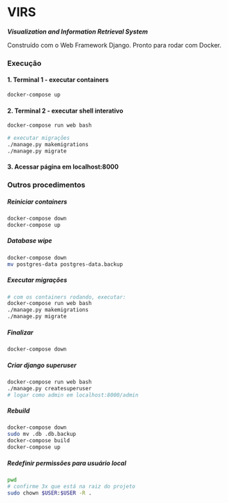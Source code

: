 VIRS
===
**_Visualization and Information Retrieval System_**

Construído com o Web Framework Django. Pronto para rodar com Docker.

### Execução

#### 1. Terminal 1 - executar containers
```bash
docker-compose up
```

#### 2. Terminal 2 - executar shell interativo

```bash
docker-compose run web bash

# executar migrações
./manage.py makemigrations
./manage.py migrate
```

#### 3. Acessar página em localhost:8000

### Outros procedimentos

##### Reiniciar containers

```bash
docker-compose down
docker-compose up
```

##### Database wipe

```bash
docker-compose down
mv postgres-data postgres-data.backup
```

##### Executar migrações

```bash
# com os containers rodando, executar:
docker-compose run web bash
./manage.py makemigrations
./manage.py migrate
```

##### Finalizar

```bash
docker-compose down
```

##### Criar django superuser

```bash
docker-compose run web bash
./manage.py createsuperuser
# logar como admin em localhost:8000/admin
```

##### Rebuild

```bash
docker-compose down
sudo mv .db .db.backup
docker-compose build
docker-compose up
```

##### Redefinir permissões para usuário local

```bash
pwd
# confirme 3x que está na raiz do projeto
sudo chown $USER:$USER -R .
```
